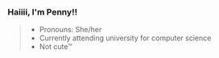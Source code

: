 ### Haiiii, I'm Penny!!

> - Pronouns: She/her
> - Currently attending university for computer science
> - Not cute™ 

<p align="center">
    <img alt="" src="https://komarev.com/ghpvc/?username=pennybunny&color=brightgreen&style=flat-square" />
</p>
